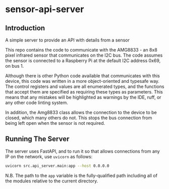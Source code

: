 # sensor-api-server

## Introduction

A simple server to provide an API with details from a sensor

This repo contains the code to communicate with the AMG8833 - an 8x8 pixel infrared sensor that communicates on the I2C bus. The code assumes the sensor is connected to a Raspberry Pi at the default I2C address 0x69, on bus 1.

Although there is other Python code available that communicates with this device, this code was written in a more object-oriented and typesafe way. The control registers and values are all enumerated types, and the functions that accept them are specified as requiring these types as parameters. This means that any mistakes will be highlighted as warnings by the IDE, ruff, or any other code linting system.

In addition, the Amg8833 class allows the connection to the device to be closed, which many others do not. This stops the bus connection from being left open when the sensor is not required.

## Running The Server

The server uses FastAPI, and to run it so that allows connections from any IP on the network, use `uvicorn` as follows:

```bash
uvicorn src.api_server.main:app --host 0.0.0.0
```

N.B. The path to the `app` variable is the fully-qualified path including all of the modules relative to the current directory.
